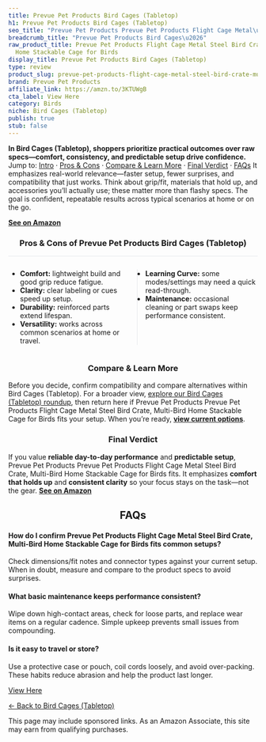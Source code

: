 ```yaml
---
title: Prevue Pet Products Bird Cages (Tabletop)
h1: Prevue Pet Products Bird Cages (Tabletop)
seo_title: "Prevue Pet Products Prevue Pet Products Flight Cage Metal\u2026"
breadcrumb_title: "Prevue Pet Products Bird Cages\u2026"
raw_product_title: Prevue Pet Products Flight Cage Metal Steel Bird Crate, Multi-Bird
  Home Stackable Cage for Birds
display_title: Prevue Pet Products Bird Cages (Tabletop)
type: review
product_slug: prevue-pet-products-flight-cage-metal-steel-bird-crate-multi-bird-home-e2704c23
brand: Prevue Pet Products
affiliate_link: https://amzn.to/3KTUWgB
cta_label: View Here
category: Birds
niche: Bird Cages (Tabletop)
publish: true
stub: false
---
```


<div id="intro" class="full-width"><p><strong>In Bird Cages (Tabletop), shoppers prioritize practical outcomes over raw specs&mdash;comfort, consistency, and predictable setup drive confidence.</strong> Jump to: <a href="#intro">Intro</a> · <a href="#pros-cons">Pros &amp; Cons</a> · <a href="#compare-more">Compare &amp; Learn More</a> · <a href="#verdict">Final Verdict</a> · <a href="#faqs">FAQs</a> It emphasizes real-world relevance&mdash;faster setup, fewer surprises, and compatibility that just works. Think about grip/fit, materials that hold up, and accessories you’ll actually use; these matter more than flashy specs. The goal is confident, repeatable results across typical scenarios at home or on the go.</p><p><a href="https://amzn.to/3KTUWgB" rel="nofollow sponsored noopener" target="_blank"><strong>See on Amazon</strong></a></p></div>
<h3 id="pros-cons" style="text-align:center;">Pros &amp; Cons of Prevue Pet Products Bird Cages (Tabletop)</h3>
<div class="pc-grid" style="display:grid;grid-template-columns:1fr 1fr;gap:16px;border-top:1px solid #e5e7eb;padding-top:12px;">
  <ul>
    <li><strong>Comfort:</strong> lightweight build and good grip reduce fatigue.</li>
    <li><strong>Clarity:</strong> clear labeling or cues speed up setup.</li>
    <li><strong>Durability:</strong> reinforced parts extend lifespan.</li>
    <li><strong>Versatility:</strong> works across common scenarios at home or travel.</li>
  </ul>
  <ul style="border-left:1px solid #e5e7eb;padding-left:16px;">
    <li><strong>Learning Curve:</strong> some modes/settings may need a quick read-through.</li>
    <li><strong>Maintenance:</strong> occasional cleaning or part swaps keep performance consistent.</li>
  </ul>
</div>


<h3 id="compare-more" style="text-align:center;">Compare &amp; Learn More</h3>
<p>Before you decide, confirm compatibility and compare alternatives within Bird Cages (Tabletop). For a broader view, <a href="#">explore our Bird Cages (Tabletop) roundup</a>, then return here if Prevue Pet Products Prevue Pet Products Flight Cage Metal Steel Bird Crate, Multi-Bird Home Stackable Cage for Birds fits your setup. When you’re ready, <a href="https://amzn.to/3KTUWgB" rel="nofollow sponsored noopener" target="_blank"><strong>view current options</strong></a>.</p>

<h3 id="verdict" style="text-align:center;">Final Verdict</h3>
<p>If you value <strong>reliable day-to-day performance</strong> and <strong>predictable setup</strong>, Prevue Pet Products Prevue Pet Products Flight Cage Metal Steel Bird Crate, Multi-Bird Home Stackable Cage for Birds fits. It emphasizes <strong>comfort that holds up</strong> and <strong>consistent clarity</strong> so your focus stays on the task&mdash;not the gear. <a href="https://amzn.to/3KTUWgB" rel="nofollow sponsored noopener" target="_blank"><strong>See on Amazon</strong></a></p>

<h2 id="faqs" style="text-align:center;">FAQs</h2>
<h4><strong>How do I confirm Prevue Pet Products Flight Cage Metal Steel Bird Crate, Multi-Bird Home Stackable Cage for Birds fits common setups?</strong></h4>
<p>Check dimensions/fit notes and connector types against your current setup. When in doubt, measure and compare to the product specs to avoid surprises.</p>
<h4><strong>What basic maintenance keeps performance consistent?</strong></h4>
<p>Wipe down high-contact areas, check for loose parts, and replace wear items on a regular cadence. Simple upkeep prevents small issues from compounding.</p>
<h4><strong>Is it easy to travel or store?</strong></h4>
<p>Use a protective case or pouch, coil cords loosely, and avoid over-packing. These habits reduce abrasion and help the product last longer.</p>

<p><a class="btn" href="https://amzn.to/3KTUWgB" target="_blank" rel="nofollow sponsored noopener">View Here</a></p>
<p><a href="/roundups/birds/bird-cages-tabletop-/">← Back to Bird Cages (Tabletop)</a></p>
<aside class="disclosure">This page may include sponsored links. As an Amazon Associate, this site may earn from qualifying purchases.</aside>
